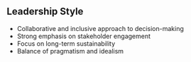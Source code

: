 ## Leadership Style
- Collaborative and inclusive approach to decision-making
- Strong emphasis on stakeholder engagement
- Focus on long-term sustainability
- Balance of pragmatism and idealism
